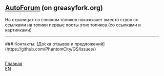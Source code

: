 ## [AutoForum](https://greasyfork.org/en/scripts/4264-autoforum-forum-expander) (on greasyfork.org)
На страницах со списком топиков показывает вместо строк со ссылками на топики первые посты этих топиков (со ссылками и картинками)
<br/>
<hr/>
### Контакты:
[Доска отзывов и предложений](https://github.com/PhantomCity/GS/issues/)

<br/>[Главная](../../)
<br/>[EN](../)
